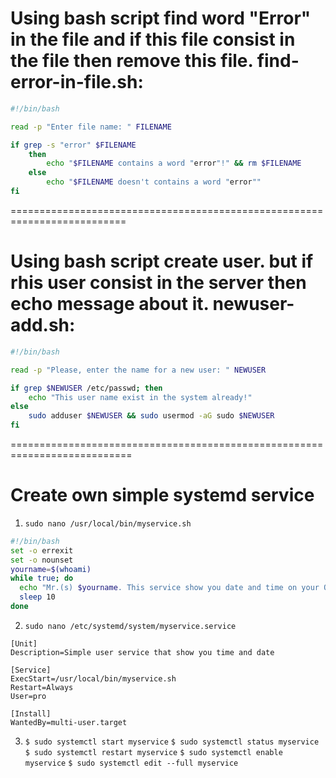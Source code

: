 # Using bash script find word "Error" in the file and if this file consist in the file then remove this file. find-error-in-file.sh:
```bash
#!/bin/bash

read -p "Enter file name: " FILENAME

if grep -s "error" $FILENAME
	then 
		echo "$FILENAME contains a word "error"!" && rm $FILENAME
	else
		echo "$FILENAME doesn't contains a word "error""
fi
```
==========================================================================

# Using bash script create user. but if rhis user consist in the server then echo message about it. newuser-add.sh:
```bash
#!/bin/bash

read -p "Please, enter the name for a new user: " NEWUSER

if grep $NEWUSER /etc/passwd; then
	echo "This user name exist in the system already!"
else
	sudo adduser $NEWUSER && sudo usermod -aG sudo $NEWUSER
fi
```
===========================================================================

# Create own simple systemd service

1)  ``sudo nano /usr/local/bin/myservice.sh``
```bash
#!/bin/bash
set -o errexit
set -o nounset
yourname=$(whoami)
while true; do
  echo "Mr.(s) $yourname. This service show you date and time on your OS: "$(date)""
  sleep 10
done
```

2)  ```sudo nano /etc/systemd/system/myservice.service```
```service
[Unit]
Description=Simple user service that show you time and date

[Service]
ExecStart=/usr/local/bin/myservice.sh
Restart=Always
User=pro

[Install]
WantedBy=multi-user.target
```

3) ```$ sudo systemctl start myservice```
   ```$ sudo systemctl status myservice```
   ```$ sudo systemctl restart myservice```
   ```$ sudo systemctl enable myservice```
   ```$ sudo systemctl edit --full myservice```
 

